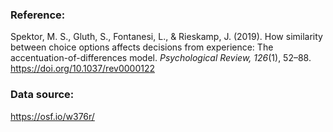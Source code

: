 ### Reference:

Spektor, M. S., Gluth, S., Fontanesi, L., & Rieskamp, J. (2019). How similarity between choice options affects decisions from experience: The accentuation-of-differences model. *Psychological Review, 126*(1), 52–88. https://doi.org/10.1037/rev0000122

### Data source:

https://osf.io/w376r/